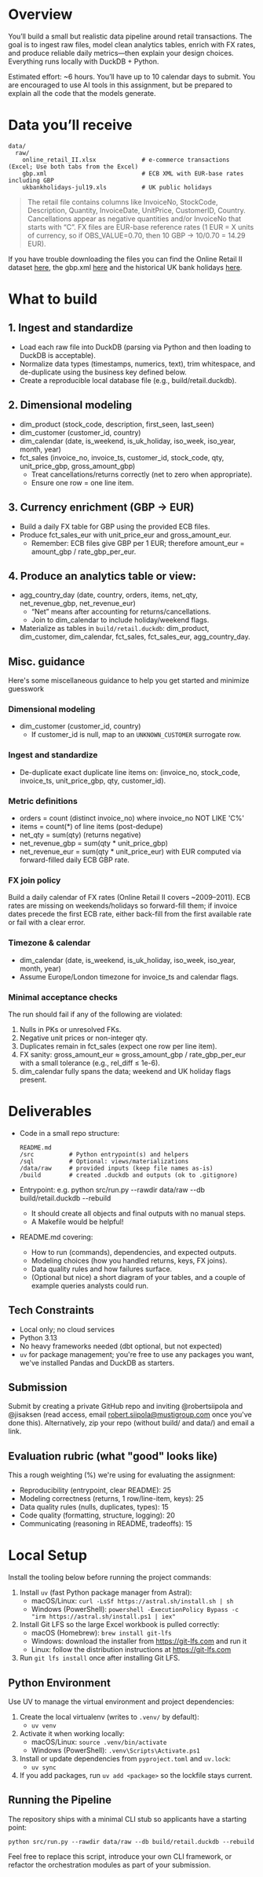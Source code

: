 # Overview

You’ll build a small but realistic data pipeline around retail transactions. The goal is to ingest raw files, model clean analytics tables, enrich with FX rates, and produce reliable daily metrics—then explain your design choices. Everything runs locally with DuckDB + Python.

Estimated effort: ~6 hours. You’ll have up to 10 calendar days to submit. You are encouraged to use AI tools in this assignment, but be prepared to explain all the code that the models generate.

# Data you’ll receive

```
data/
  raw/
    online_retail_II.xlsx             # e-commerce transactions (Excel; Use both tabs from the Excel)
    gbp.xml                           # ECB XML with EUR-base rates including GBP
    ukbankholidays-jul19.xls          # UK public holidays
```

> The retail file contains columns like InvoiceNo, StockCode, Description, Quantity, InvoiceDate, UnitPrice, CustomerID, Country. Cancellations appear as negative quantities and/or InvoiceNo that starts with “C”. FX files are EUR-base reference rates (1 EUR = X units of currency, so if OBS_VALUE=0.70, then 10 GBP -> 10/0.70 = 14.29 EUR).

If you have trouble downloading the files you can find the Online Retail II dataset [here](https://archive.ics.uci.edu/dataset/502/online+retail+ii), the gbp.xml [here](https://www.ecb.europa.eu/stats/policy_and_exchange_rates/euro_reference_exchange_rates/html/eurofxref-graph-gbp.en.html) and the historical UK bank holidays [here](https://www.dmo.gov.uk/media/bfknrcrn/ukbankholidays-jul19.xls).

# What to build

## 1. Ingest and standardize

* Load each raw file into DuckDB (parsing via Python and then loading to DuckDB is acceptable).
* Normalize data types (timestamps, numerics, text), trim whitespace, and de-duplicate using the business key defined below.
* Create a reproducible local database file (e.g., build/retail.duckdb).

## 2. Dimensional modeling

* dim_product (stock_code, description, first_seen, last_seen)
* dim_customer (customer_id, country)
* dim_calendar (date, is_weekend, is_uk_holiday, iso_week, iso_year, month, year)
* fct_sales (invoice_no, invoice_ts, customer_id, stock_code, qty, unit_price_gbp, gross_amount_gbp)
    * Treat cancellations/returns correctly (net to zero when appropriate).
    * Ensure one row = one line item.

## 3. Currency enrichment (GBP → EUR)

* Build a daily FX table for GBP using the provided ECB files.
* Produce fct_sales_eur with unit_price_eur and gross_amount_eur.
    * Remember: ECB files give GBP per 1 EUR; therefore amount_eur = amount_gbp / rate_gbp_per_eur.


## 4. Produce an analytics table or view:

* agg_country_day (date, country, orders, items, net_qty, net_revenue_gbp, net_revenue_eur)
    * “Net” means after accounting for returns/cancellations.
    * Join to dim_calendar to include holiday/weekend flags.
* Materialize as tables in `build/retail.duckdb`: dim_product, dim_customer, dim_calendar,
  fct_sales, fct_sales_eur, agg_country_day.


## Misc. guidance

Here's some miscellaneous guidance to help you get started and minimize guesswork

### Dimensional modeling

* dim_customer (customer_id, country)
  * If customer_id is null, map to an `UNKNOWN_CUSTOMER` surrogate row.

### Ingest and standardize 

* De-duplicate exact duplicate line items on:
  (invoice_no, stock_code, invoice_ts, unit_price_gbp, qty, customer_id).

### Metric definitions

* orders = count (distinct invoice_no) where invoice_no NOT LIKE 'C%'
* items = count(*) of line items (post-dedupe)
* net_qty = sum(qty) (returns negative)
* net_revenue_gbp = sum(qty * unit_price_gbp)
* net_revenue_eur = sum(qty * unit_price_eur) with EUR computed via forward-filled daily ECB GBP rate.

### FX join policy

Build a daily calendar of FX rates (Online Retail II covers ~2009–2011). ECB rates are missing on weekends/holidays so forward-fill them; if invoice dates precede the first ECB rate, either back-fill from the first available rate or fail with a clear error.

### Timezone & calendar

* dim_calendar (date, is_weekend, is_uk_holiday, iso_week, iso_year, month, year)
* Assume Europe/London timezone for invoice_ts and calendar flags.

### Minimal acceptance checks

The run should fail if any of the following are violated:
1) Nulls in PKs or unresolved FKs.
2) Negative unit prices or non-integer qty.
3) Duplicates remain in fct_sales (expect one row per line item).
4) FX sanity: gross_amount_eur ≈ gross_amount_gbp / rate_gbp_per_eur with a small tolerance (e.g., rel_diff ≤ 1e-6).
5) dim_calendar fully spans the data; weekend and UK holiday flags present.

# Deliverables

* Code in a small repo structure:

  ```
  README.md
  /src          # Python entrypoint(s) and helpers
  /sql          # Optional: views/materializations
  /data/raw     # provided inputs (keep file names as-is)
  /build        # created .duckdb and outputs (ok to .gitignore)
  ```

* Entrypoint: e.g. python src/run.py --rawdir data/raw --db build/retail.duckdb --rebuild
    * It should create all objects and final outputs with no manual steps.
    * A Makefile would be helpful!

* README.md covering:
    * How to run (commands), dependencies, and expected outputs.
    * Modeling choices (how you handled returns, keys, FX joins).
    * Data quality rules and how failures surface.
	* (Optional but nice) a short diagram of your tables, and a couple of example queries analysts could run.

## Tech Constraints

* Local only; no cloud services
* Python 3.13
* No heavy frameworks needed (dbt optional, but not expected)
* `uv` for package management; you're free to use any packages you want, we've installed Pandas and DuckDB as starters.

## Submission

Submit by creating a private GitHub repo and inviting @robertsiipola and @jisaksen (read access, email robert.siipola@mustigroup.com once you've done this). Alternatively, zip your repo (without build/ and data/) and email a link.

## Evaluation rubric (what "good" looks like)

This a rough weighting (%) we're using for evaluating the assignment:

* Reproducibility (entrypoint, clear README): 25
* Modeling correctness (returns, 1 row/line-item, keys): 25
* Data quality rules (nulls, duplicates, types): 15
* Code quality (formatting, structure, logging): 20
* Communicating (reasoning in README, tradeoffs): 15


# Local Setup

Install the tooling below before running the project commands:

1. Install `uv` (fast Python package manager from Astral):
   * macOS/Linux: `curl -LsSf https://astral.sh/install.sh | sh`
   * Windows (PowerShell): `powershell -ExecutionPolicy Bypass -c "irm https://astral.sh/install.ps1 | iex"`
2. Install Git LFS so the large Excel workbook is pulled correctly:
   * macOS (Homebrew): `brew install git-lfs`
   * Windows: download the installer from https://git-lfs.com and run it
   * Linux: follow the distribution instructions at https://git-lfs.com
3. Run `git lfs install` once after installing Git LFS.

## Python Environment

Use UV to manage the virtual environment and project dependencies:

1. Create the local virtualenv (writes to `.venv/` by default):
   * `uv venv`
2. Activate it when working locally:
   * macOS/Linux: `source .venv/bin/activate`
   * Windows (PowerShell): `.venv\Scripts\Activate.ps1`
3. Install or update dependencies from `pyproject.toml` and `uv.lock`:
   * `uv sync`
4. If you add packages, run `uv add <package>` so the lockfile stays current.

## Running the Pipeline

The repository ships with a minimal CLI stub so applicants have a starting point:

```
python src/run.py --rawdir data/raw --db build/retail.duckdb --rebuild
```

Feel free to replace this script, introduce your own CLI framework, or refactor the orchestration modules as part of your submission.
